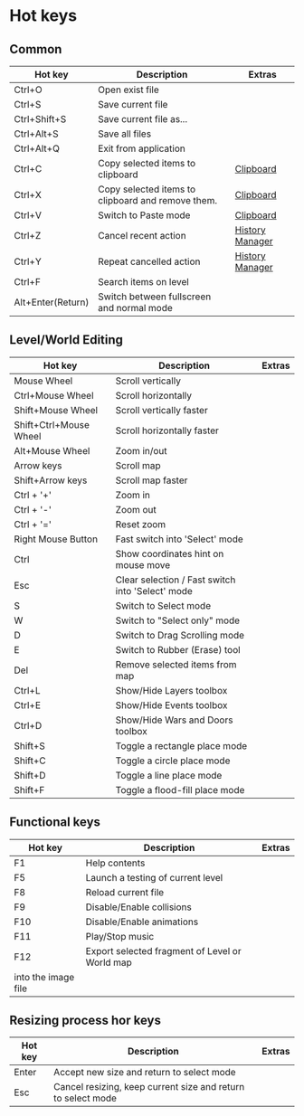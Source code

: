 # Hot keys

## Common
| Hot key | Description | Extras |
|---------|-------------|--------|
| Ctrl+O |Open exist file ||
| Ctrl+S |Save current file ||
| Ctrl+Shift+S |Save current file as... || 
| Ctrl+Alt+S |Save all files ||
| Ctrl+Alt+Q |Exit from application || 
| Ctrl+C |Copy selected items to clipboard | [Clipboard](Clipboard.md) |
| Ctrl+X |Copy selected items to clipboard and remove them. | [Clipboard](Clipboard.md) |
| Ctrl+V |Switch to Paste mode | [Clipboard](Clipboard.md) |
| Ctrl+Z |Cancel recent action | [History Manager](HistoryManager.md) |
| Ctrl+Y |Repeat cancelled action | [History Manager](HistoryManager.md) |
| Ctrl+F |Search items on level ||
| Alt+Enter(Return) |Switch between fullscreen and normal mode ||

## Level/World Editing
| Hot key | Description | Extras |
|---------|-------------|--------|
|Mouse Wheel |Scroll vertically ||
|Ctrl+Mouse Wheel |Scroll horizontally ||
|Shift+Mouse Wheel |Scroll vertically faster ||
|Shift+Ctrl+Mouse Wheel |Scroll horizontally faster ||
|Alt+Mouse Wheel |Zoom in/out ||
|Arrow keys |Scroll map ||
|Shift+Arrow keys |Scroll map faster ||
|Ctrl + '+' |Zoom in ||
|Ctrl + '-' |Zoom out ||
|Ctrl + '=' |Reset zoom ||
|Right Mouse Button |Fast switch into 'Select' mode | |
|Ctrl |Show coordinates hint on mouse move | |
|Esc |Clear selection / Fast switch into 'Select' mode | |
|S |Switch to Select mode | |
|W |Switch to "Select only" mode | |
|D |Switch to Drag Scrolling mode | |
|E |Switch to Rubber (Erase) tool | |
|Del |Remove selected items from map ||
|Ctrl+L |Show/Hide Layers toolbox ||
|Ctrl+E |Show/Hide Events toolbox | |
|Ctrl+D |Show/Hide Wars and Doors toolbox | |
|Shift+S |Toggle a rectangle place mode ||
|Shift+C |Toggle a circle place mode | |
|Shift+D |Toggle a line place mode | |
|Shift+F |Toggle a flood-fill place mode ||

## Functional keys
| Hot key | Description | Extras |
|---------|-------------|--------|
|F1 |Help contents ||
|F5 |Launch a testing of current level ||
|F8 |Reload current file ||
|F9 |Disable/Enable collisions ||
|F10 |Disable/Enable animations ||
|F11 |Play/Stop music ||
|F12 |Export selected fragment of Level or World map||
|into the image file||

## Resizing process hor keys
| Hot key | Description | Extras |
|---------|-------------|--------|
|Enter |Accept new size and return to select mode ||
|Esc |Cancel resizing, keep current size and return to select mode ||

